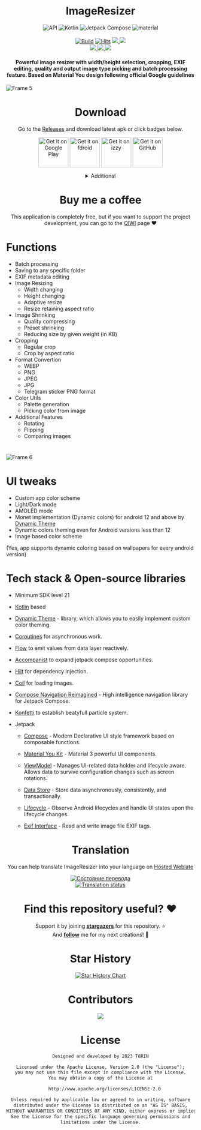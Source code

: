 
<h1 align="center">ImageResizer</h1>

<p align="center">
  <img alt="API" src="https://img.shields.io/badge/Api%2021+-50f270?logo=android&logoColor=black&style=for-the-badge"/></a>
  <img alt="Kotlin" src="https://img.shields.io/badge/Kotlin-a503fc?logo=kotlin&logoColor=white&style=for-the-badge"/></a>
  <img alt="Jetpack Compose" src="https://img.shields.io/static/v1?style=for-the-badge&message=Jetpack+Compose&color=4285F4&logo=Jetpack+Compose&logoColor=FFFFFF&label="/></a> 
  <img alt="material" src="https://custom-icon-badges.demolab.com/badge/material%20you-lightblue?style=for-the-badge&logoColor=333&logo=material-you"/></a>
  </br>
  </br>
  <a href="https://github.com/T8RIN/ImageResizer/actions">
      <img alt="Build" src="https://img.shields.io/github/actions/workflow/status/t8rin/imageresizer/android.yml?label=Github CI&style=for-the-badge"/></a>
  <a href="https://hits.sh/github.com/t8rin/ImageResizer/">
      <img alt="Hits" src="https://hits.sh/github.com/t8rin/ImageResizer.svg?style=for-the-badge&label=Views&extraCount=7500&color=3b8963"/></a>
  <a href="https://github.com/t8rin/ImageResizer/releases">
      <img src="https://img.shields.io/github/downloads/t8rin/ImageResizer/total?color=orange&style=for-the-badge"/>
  </a>
  <a href="https://github.com/t8rin/ImageResizer/stargazers">
      <img src="https://img.shields.io/github/stars/t8rin/imageresizer?color=ffff00&style=for-the-badge"/>
  </a>
  </br>
  <a href="https://github.com/t8rin/imageresizer/releases/latest">
      <img src="https://img.shields.io/github/v/release/t8rin/imageresizer?color=purple&include_prereleases&logo=GITHUB&style=for-the-badge"/>
  </a>
  <a href="https://play.google.com/store/apps/details?id=ru.tech.imageresizershrinker">
      <img src="https://img.shields.io/endpoint?color=purple&logo=google-play&style=for-the-badge&label=Play%20store&url=https%3A%2F%2Fplay.cuzi.workers.dev%2Fplay%3Fi%3Dru.tech.imageresizershrinker%26l%3DAndroid%26m%3D%24version"/>
  </a>
  <a href="https://f-droid.org/packages/ru.tech.imageresizershrinker">
      <img src="https://img.shields.io/f-droid/v/ru.tech.imageresizershrinker?color=purple&include_prereleases&logo=FDROID&style=for-the-badge"/>
  </a>
</p>

<h4 align="center">Powerful image resizer with width/height selection, cropping, EXIF editing, quality and output image type picking and batch processing feature. Based on Material You design following official Google guidelines</h4>


![Frame 5](https://user-images.githubusercontent.com/52178347/229357418-3ed5e83b-df35-4e61-87ca-e74135e831d1.png)

<div align="center">

# Download
Go to the [Releases](https://github.com/t8rin/imageresizer/releases/latest) and download latest apk or click badges below.

[<img src="https://play.google.com/intl/en_us/badges/static/images/badges/en_badge_web_generic.png"
      align="center"
      alt='Get it on Google Play'
      height="80">](https://play.google.com/store/apps/details?id=ru.tech.imageresizershrinker)
[<img src="https://gitlab.com/fdroid/artwork/-/raw/master/badge/get-it-on-en-au.png"
      alt='Get it on fdroid'
      align="center"
      height="80">](https://f-droid.org/packages/ru.tech.imageresizershrinker)
[<img src="https://gitlab.com/IzzyOnDroid/repo/-/raw/master/assets/IzzyOnDroid.png"
      alt='Get it on izzy'
      align="center"
      height="80">](https://apt.izzysoft.de/fdroid/index/apk/ru.tech.imageresizershrinker)
[<img src="https://user-images.githubusercontent.com/69304392/148696068-0cfea65d-b18f-4685-82b5-329a330b1c0d.png"
      alt='Get it on GitHub'
      align="center"
      height="80">](https://github.com/t8rin/imageresizer/releases/latest)
  
<details>
 
<summary>
  Additional
</summary>
  </br>
  
[<img src="https://user-images.githubusercontent.com/52178347/236238307-c5ac806f-eaaf-4e61-874b-328474bcbb54.svg"
      alt='Get it on RuStore'
      align="center"
      height="54">](https://apps.rustore.ru/app/ru.tech.imageresizershrinker) 
  
</details>
      

# Buy me a coffee
This application is completely free, but if you want to support the project development, you can go to the [QIWI](https://qiwi.com/n/T8RIN) page :heart:

</div>

# Functions
- Batch processing
- Saving to any specific folder
- EXIF metadata editing
- Image Resizing
  - Width changing
  - Height changing
  - Adaptive resize
  - Resize retaining aspect ratio
- Image Shrinking
  - Quality compressing
  - Preset shrinking
  - Reducing size by given weight (in KB)
- Cropping
  - Regular crop
  - Crop by aspect ratio
- Format Convertion
  - WEBP
  - PNG
  - JPEG
  - JPG
  - Telegram sticker PNG format
- Color Utils
  - Palette generation
  - Picking color from image
- Additional Features
  - Rotating
  - Flipping
  - Comparing images
  

#
![Frame 6](https://user-images.githubusercontent.com/52178347/229357423-22ea1144-d838-438d-bc39-6ae431e491e6.png)

  
# UI tweaks
- Custom app color scheme
- Light/Dark mode
- AMOLED mode
- Monet implementation (Dynamic colors) for android 12 and above by [Dynamic Theme](https://github.com/T8RIN/DynamicTheme)
- Dynamic colors theming even for Android versions less than 12
- Image based color scheme

(Yes, app supports dynamic coloring based on wallpapers for every android version)


# Tech stack & Open-source libraries
- Minimum SDK level 21

- [Kotlin](https://kotlinlang.org/) based 

- [Dynamic Theme](https://github.com/T8RIN/DynamicTheme) - library, which allows you to easily implement custom color theming.

- [Coroutines](https://github.com/Kotlin/kotlinx.coroutines) for asynchronous work.

- [Flow](https://kotlin.github.io/kotlinx.coroutines/kotlinx-coroutines-core/kotlinx.coroutines.flow/) to emit values from data layer reactively.

- [Accompanist](https://github.com/google/accompanist) to expand jetpack compose opportunities.

- [Hilt](https://dagger.dev/hilt/) for dependency injection.

- [Coil](https://github.com/coil-kt/coil) for loading images.

- [Compose Navigation Reimagined](https://github.com/olshevski/compose-navigation-reimagined) - High intelligence navigation library for Jetpack Compose.

- [Konfetti](https://github.com/DanielMartinus/Konfetti) to establish beatyfull particle system.

- Jetpack
  - [Compose](https://developer.android.com/jetpack/compose) - Modern Declarative UI style framework based on composable functions.
  
  - [Material You Kit](https://developer.android.com/jetpack/androidx/releases/compose-material3) - Material 3 powerful UI components.
  
  - [ViewModel](https://developer.android.com/topic/libraries/architecture/viewmodel) - Manages UI-related data holder and lifecycle aware. Allows data to survive configuration changes such as screen rotations.
  
  - [Data Store](https://developer.android.com/jetpack/androidx/releases/datastore) - Store data asynchronously, consistently, and transactionally.
  
  - [Lifecycle](https://developer.android.com/jetpack/androidx/releases/lifecycle) - Observe Android lifecycles and handle UI states upon the lifecycle changes.
  
  - [Exif Interface](https://developer.android.com/jetpack/androidx/releases/exifinterface) - Read and write image file EXIF tags.

<div align="center">


# Translation
You can help translate ImageResizer into your language on [Hosted Weblate](https://hosted.weblate.org/engage/image-resizer/)

[![Состояние перевода](https://hosted.weblate.org/widgets/image-resizer/-/image-resizer/multi-auto.svg)](https://hosted.weblate.org/engage/image-resizer/)
</br>
[![Translation status](https://hosted.weblate.org/widgets/image-resizer/-/image-resizer/287x66-black.png)](https://hosted.weblate.org/engage/image-resizer/)


# Find this repository useful? :heart:
Support it by joining __[stargazers](https://github.com/t8rin/ImageResizer/stargazers)__ for this repository. :star: <br>
And __[follow](https://github.com/t8rin)__ me for my next creations! 🤩


# Star History
[![Star History Chart](https://api.star-history.com/svg?repos=t8rin/ImageResizer&type=Date)](https://star-history.com/#t8rin/ImageResizer&Date)

# Contributors
<a href="https://github.com/t8rin/imageresizer/graphs/contributors">
  <img src="https://contrib.rocks/image?repo=t8rin/Imageresizer" />
</a>

# License
```xml
Designed and developed by 2023 T8RIN

Licensed under the Apache License, Version 2.0 (the "License");
you may not use this file except in compliance with the License.
You may obtain a copy of the License at

   http://www.apache.org/licenses/LICENSE-2.0

Unless required by applicable law or agreed to in writing, software
distributed under the License is distributed on an "AS IS" BASIS,
WITHOUT WARRANTIES OR CONDITIONS OF ANY KIND, either express or implied.
See the License for the specific language governing permissions and
limitations under the License.
```

</div>
